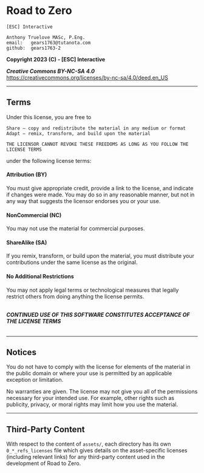 # Road to Zero

    [ESC] Interactive
    
    Anthony Truelove MASc, P.Eng.
    email:   gears1763@tutanota.com
    github:  gears1763-2

**Copyright 2023 (C) - [ESC] Interactive**

***Creative Commons BY-NC-SA 4.0***  
<https://creativecommons.org/licenses/by-nc-sa/4.0/deed.en_US>

--------


## Terms

Under this license, you are free to

    Share — copy and redistribute the material in any medium or format
    Adapt — remix, transform, and build upon the material
    
    THE LICENSOR CANNOT REVOKE THESE FREEDOMS AS LONG AS YOU FOLLOW THE LICENSE TERMS


under the following license terms:

#### Attribution (BY)

You must give appropriate credit, provide a link to the license, and indicate if changes
were made. You may do so in any reasonable manner, but not in any way that suggests the
licensor endorses you or your use.

#### NonCommercial (NC)

You may not use the material for commercial purposes.

#### ShareAlike (SA)

If you remix, transform, or build upon the material, you must distribute your contributions under the same license as the original.

#### No Additional Restrictions

You may not apply legal terms or technological measures that legally restrict others from doing anything the license permits.
<br/><br/>

***CONTINUED USE OF THIS SOFTWARE CONSTITUTES ACCEPTANCE OF THE LICENSE TERMS***
<br/><br/>

--------


## Notices

You do not have to comply with the license for elements of the material in the public
domain or where your use is permitted by an applicable exception or limitation.

No warranties are given. The license may not give you all of the permissions necessary
for your intended use. For example, other rights such as publicity, privacy, or moral
rights may limit how you use the material.

--------


## Third-Party Content

With respect to the content of `assets/`, each directory has its own `0_*_refs_licenses`
file which gives details on the asset-specific licenses (including relevant links) for
any third-party content used in the development of Road to Zero.
